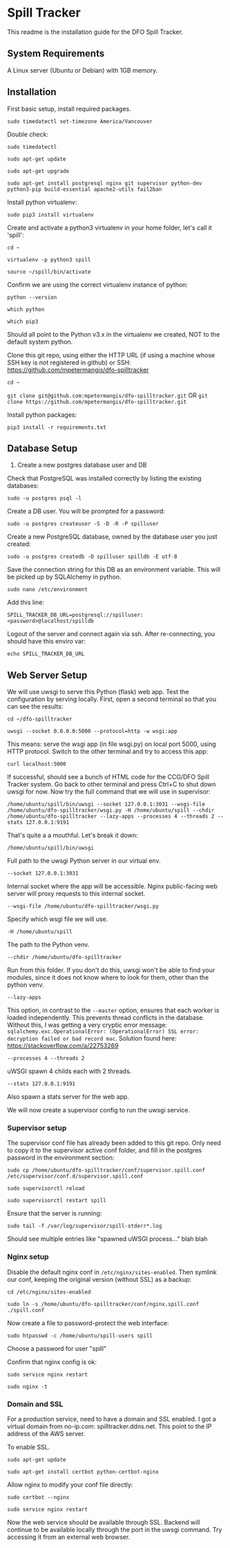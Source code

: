 
# Spill Tracker

This readme is the installation guide for the DFO Spill Tracker.

## System Requirements

A Linux server (Ubuntu or Debian) with 1GB memory. 

## Installation

First basic setup, install required packages. 

`sudo timedatectl set-timezone America/Vancouver`

Double check:

`sudo timedatectl`

`sudo apt-get update`

`sudo apt-get upgrade`

`sudo apt-get install postgresql nginx git supervisor python-dev python3-pip build-essential apache2-utils fail2ban`

Install python virtualenv:

`sudo pip3 install virtualenv`

Create and activate a python3 virtualenv in your home folder, let's call it 'spill':

`cd ~`

`virtualenv -p python3 spill`

`source ~/spill/bin/activate`

Confirm we are using the correct virtualenv instance of python:

`python --version`

`which python`

`which pip3`

Should all point to the Python v3.x in the virtualenv we created, NOT to the default system python. 

Clone this git repo, using either the HTTP URL (if using a machine whose SSH key is not registered in github) or SSH:
https://github.com/mpetermangis/dfo-spilltracker

`cd ~`

`git clone git@github.com:mpetermangis/dfo-spilltracker.git`
OR 
`git clone https://github.com/mpetermangis/dfo-spilltracker.git`

Install python packages:

`pip3 install -r requirements.txt`

## Database Setup

1. Create a new postgres database user and DB

Check that PostgreSQL was installed correctly by listing the existing databases:

`sudo -u postgres psql -l`

Create a DB user. You will be prompted for a password:

`sudo -u postgres createuser -S -D -R -P spilluser` 

Create a new PostgreSQL database, owned by the database user you just created:

`sudo -u postgres createdb -O spilluser spilldb -E utf-8`

Save the connection string for this DB as an environment variable. This will be picked up by SQLAlchemy in python. 

`sudo nano /etc/environment`

Add this line:

`SPILL_TRACKER_DB_URL=postgresql://spilluser:<password>@localhost/spilldb`

Logout of the server and connect again via ssh. After re-connecting, you should have this enviro var:

`echo SPILL_TRACKER_DB_URL`

## Web Server Setup

We will use uwsgi to serve this Python (flask) web app. Test the configuration by serving locally. First, open a second terminal so that you can see the results:

`cd ~/dfo-spilltracker`

`uwsgi --socket 0.0.0.0:5000 --protocol=http -w wsgi:app`

This means: serve the wsgi app (in file wsgi.py) on local port 5000, using HTTP protocol. Switch to the other terminal and try to access this app: 

`curl localhost:5000` 

If successful, should see a bunch of HTML code for the CCG/DFO Spill Tracker system.  Go back to other terminal and press Ctrl+C to shut down uwsgi for now.  Now try the full command that we will use in supervisor:

`/home/ubuntu/spill/bin/uwsgi --socket 127.0.0.1:3031 --wsgi-file /home/ubuntu/dfo-spilltracker/wsgi.py -H /home/ubuntu/spill --chdir /home/ubuntu/dfo-spilltracker --lazy-apps --processes 4 --threads 2 --stats 127.0.0.1:9191`

That's quite a a mouthful. Let's break it down:

`/home/ubuntu/spill/bin/uwsgi` 

Full path to the uwsgi Python server in our virtual env. 

`--socket 127.0.0.1:3031` 

Internal socket where the app will be accessible. Nginx public-facing web server will proxy requests to this internal socket. 

`--wsgi-file /home/ubuntu/dfo-spilltracker/wsgi.py`

Specify which wsgi file we will use. 

`-H /home/ubuntu/spill`

The path to the Python venv. 

`--chdir /home/ubuntu/dfo-spilltracker` 

Run from this folder. If you don't do this, uwsgi won't be able to find your modules, since it does not know where to look for them, other than the python venv. 

`--lazy-apps`

This option, in contrast to the `--master` option, ensures that each worker is loaded independently. This prevents thread conflicts in the database. Without this, I was getting a very cryptic error message: `sqlalchemy.exc.OperationalError: (OperationalError) SSL error: decryption failed or bad record mac`.  Solution found here: https://stackoverflow.com/a/22753269 

`--processes 4 --threads 2`

uWSGI spawn 4 childs each with 2 threads. 

`--stats 127.0.0.1:9191`

Also spawn a stats server for the web app. 

We will now create a supervisor config to run the uwsgi service. 

### Supervisor setup

The supervisor conf file has already been added to this git repo. Only need to copy it to the supervisor active conf folder, and fill in the postgres password in the environment section:

`sudo cp /home/ubuntu/dfo-spilltracker/conf/supervisor.spill.conf /etc/supervisor/conf.d/supervisor.spill.conf`

`sudo supervisorctl reload`

`sudo supervisorctl restart spill`

Ensure that the server is running:

`sudo tail -f /var/log/supervisor/spill-stderr*.log`

Should see multiple entries like "spawned uWSGI process..." blah blah

### Nginx setup

Disable the default nginx conf in `/etc/nginx/sites-enabled`. Then symlink our conf, keeping the original version (without SSL) as a backup: 

`cd /etc/nginx/sites-enabled`

`sudo ln -s /home/ubuntu/dfo-spilltracker/conf/nginx.spill.conf ./spill.conf`

Now create a file to password-protect the web interface: 

`sudo htpasswd -c /home/ubuntu/spill-users spill`

Choose a password for user "spill"

Confirm that nginx config is ok:

`sudo service nginx restart`

`sudo nginx -t`

### Domain and SSL

For a production service, need to have a domain and SSL enabled.  I got a virtual domain from no-ip.com:  spilltracker.ddns.net.  This point to the IP address of the AWS server. 

To enable SSL. 

`sudo apt-get update`

`sudo apt-get install certbot python-certbot-nginx`

Allow nginx to modify your conf file directly:

`sudo certbot --nginx`

`sudo service nginx restart`

Now the web service should be available through SSL. Backend will continue to be available locally through the port in the uwsgi command.  Try accessing it from an external web browser. 
